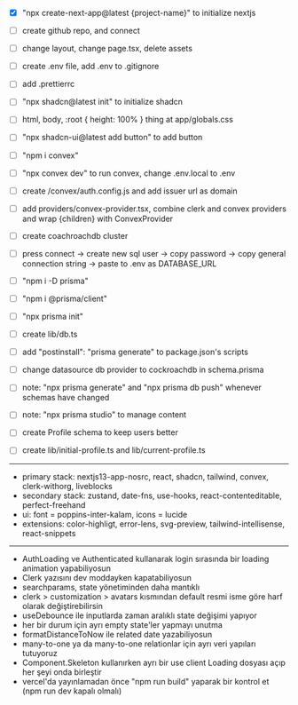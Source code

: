 - [x] "npx create-next-app@latest {project-name}" to initialize nextjs
- [ ] create github repo, and connect
- [ ] change layout, change page.tsx, delete assets
- [ ] create .env file, add .env to .gitignore
- [ ] add .prettierrc

- [ ] "npx shadcn@latest init" to initialize shadcn
- [ ] html, body, :root { height: 100% } thing at app/globals.css
- [ ] "npx shadcn-ui@latest add button" to add button

- [ ] "npm i convex"
- [ ] "npx convex dev" to run convex, change .env.local to .env
- [ ] create /convex/auth.config.js and add issuer url as domain
- [ ] add providers/convex-provider.tsx, combine clerk and convex providers and wrap {children} with ConvexProvider

- [ ] create coachroachdb cluster
- [ ] press connect -> create new sql user -> copy password -> copy general connection string -> paste to .env as DATABASE_URL
- [ ] "npm i -D prisma"
- [ ] "npm i @prisma/client"
- [ ] "npx prisma init"
- [ ] create lib/db.ts
- [ ] add "postinstall": "prisma generate" to package.json's scripts
- [ ] change datasource db provider to cockroachdb in schema.prisma
- [ ] note: "npx prisma generate" and "npx prisma db push" whenever schemas have changed
- [ ] note: "npx prisma studio" to manage content
- [ ] create Profile schema to keep users better
- [ ] create lib/initial-profile.ts and lib/current-profile.ts

---

- primary stack: nextjs13-app-nosrc, react, shadcn, tailwind, convex, clerk-withorg, liveblocks
- secondary stack: zustand, date-fns, use-hooks, react-contenteditable, perfect-freehand
- ui: font = poppins-inter-kalam, icons = lucide
- extensions: color-highligt, error-lens, svg-preview, tailwind-intellisense, react-snippets

---

- AuthLoading ve Authenticated kullanarak login sırasında bir loading animation yapabiliyosun
- Clerk yazısını dev moddayken kapatabiliyosun
- searchparams, state yönetiminden daha mantıklı
- clerk > customization > avatars kısmından default resmi isme göre harf olarak değiştirebilirsin
- useDebounce ile inputlarda zaman aralıklı state değişimi yapıyor
- her bir durum için ayrı empty state'ler yapmayı unutma
- formatDistanceToNow ile related date yazabiliyosun
- many-to-one ya da many-to-one relationlar için ayrı veri yapıları tutuyoruz
- Component.Skeleton kullanırken ayrı bir use client Loading dosyası açıp her şeyi onda birleştir
- vercel'da yayınlamadan önce "npm run build" yaparak bir kontrol et (npm run dev kapalı olmalı)
